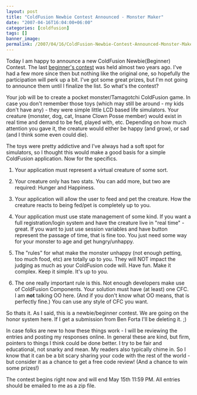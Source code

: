 ```yaml
---
layout: post
title: "ColdFusion Newbie Contest Announced - Monster Maker"
date: "2007-04-16T16:04:00+06:00"
categories: [coldfusion]
tags: []
banner_image: 
permalink: /2007/04/16/ColdFusion-Newbie-Contest-Announced-Monster-Maker
---
```


Today I am happy to announce a new ColdFusion Newbie(Beginner) Contest. The last <a href="http://ray.camdenfamily.com/index.cfm/2005/9/20/Contest-Shall-We-Play-a-Game">beginner's contest</a> was held almost two years ago. I've had a few more since then but nothing like the original one, so hopefully the  participation will perk up a bit. I've got some great prizes, but I'm not going to announce them until I finalize the list. So what's the contest?
<!--more-->
Your job will be to create a pocket monster/Tamagotchi ColdFusion game. In case you don't remember those toys (which may still be around - my kids don't have any) - they were simple little LCD based life simulators. Your creature (monster, dog, cat, Insane Clown Posse member) would exist in real time and demand to be fed, played with, etc. Depending on how much attention you gave it, the creature would either be happy (and grow), or sad (and I think some even could die).

The toys were pretty addictive and I've always had a soft spot for simulators, so I thought this would make a good basis for a simple ColdFusion application. Now for the specifics.

1) Your application must represent a virtual creature of some sort. 

2) Your creature only has two stats. You can add more, but two are required: Hunger and Happiness. 

3) Your application will allow the user to feed and pet the creature. How the creature reacts to being fed/pet is completely up to you.

4) Your application must use state management of some kind. If you want a full registration/login system and have the creature live in "real time" - great. If you want to just use session variables and have button represent the passage of time, that is fine too. You just need some way for your monster to age and get hungry/unhappy.

5) The "rules" for what make the monster unhappy (not enough petting, too much food, etc) are totally up to you. They will NOT impact the judging as much as your ColdFusion code will. Have fun. Make it complex. Keep it simple. It's up to you.

6) The one really important rule is this. Not enough developers make use of ColdFusion Components. Your solution must have (at least) one CFC. I am <b>not</b> talking OO here. (And if you don't know what OO means, that is perfectly fine.) You can use any style of CFC you want. 

So thats it. As I said, this is a newbie/beginner contest. We are going on the honor system here. If I get a submission from Ben Forta I'll be deleting it. ;) 

In case folks are new to how these things work - I will be reviewing the entries and posting my responses online. In general these are kind, but firm, pointers to things I think could be done better. I try to be fair and educational, not snarky and mean. My readers also typically chime in. So I know that it can be a bit scary sharing your code with the rest of the world - but consider it as a chance to get a free code review! (And a chance to win some prizes!)



The contest begins right now and will end May 15th 11:59 PM. All entries should be emailed to me as a zip file.
